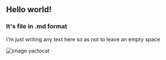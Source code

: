## Hello world!
### It's file in .md format
I'm just writing any text here so as not to leave an empty space

![image yactocat](https://octodex.github.com/images/yaktocat.png)
